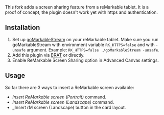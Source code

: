 This fork adds a screen sharing feature from a reMarkable tablet. It is a proof of concept, the plugin doesn't work yet with https and authentication.

## Installation
1. Set up [goMarkableStream](https://github.com/owulveryck/goMarkableStream) on your reMarkable tablet. Make sure you run goMarkableStream with environment variable `RK_HTTPS=false` and with `-unsafe` argument. Example: `RK_HTTPS=false ./goMarkableStream -unsafe`.
2. Add this plugin via [BRAT](https://github.com/TfTHacker/obsidian42-brat) or directly.
3. Enable ReMarkable Screen Sharing option in Advanced Canvas settings.

## Usage
So far there are 3 ways to insert a ReMarkable screen available:
* _Insert ReMarkable screen (Portrait)_ command.
* _Insert ReMarkable screen (Landscape)_ command.
* _Insert rM screen (Landscape) button in the card layout.
